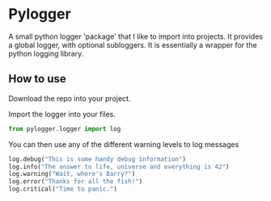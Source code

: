 
# Pylogger

A small python logger 'package' that I like to import into projects. It provides a global logger, with optional subloggers. It is essentially a wrapper for the python logging library.

## How to use

Download the repo into your project.

Import the logger into your files.

```python
from pylogger.logger import log
```

You can then use any of the different warning levels to log messages

```python
log.debug("This is some handy debug information")
log.info("The answer to life, universe and everything is 42")
log.warning("Wait, where's Barry?")
log.error("Thanks for all the fish!")
log.critical("Time to panic.")
```

